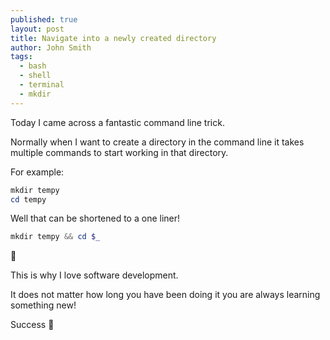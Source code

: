 ```yaml
---
published: true
layout: post
title: Navigate into a newly created directory
author: John Smith
tags:
  - bash
  - shell
  - terminal
  - mkdir
---
```

Today I came across a fantastic command line trick.

Normally when I want to create a directory in the command line it takes multiple commands to start working in that directory. 

For example: 

```powershell
mkdir tempy
cd tempy
```

Well that can be shortened to a one liner!

```powershell
mkdir tempy && cd $_
```

🤯

This is why I love software development. 

It does not matter how long you have been doing it you are always learning something new!

Success 🎉
